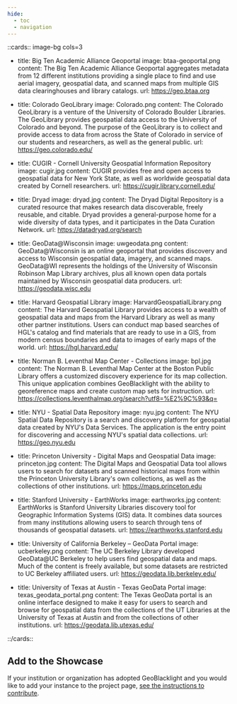 ```yaml
---
hide:
  - toc
  - navigation
---
```


::cards:: image-bg cols=3

- title: Big Ten Academic Alliance Geoportal
  image: btaa-geoportal.png
  content: The Big Ten Academic Alliance Geoportal aggregates metadata from 12 different institutions providing a single place to find and use aerial imagery, geospatial data, and scanned maps from multiple GIS data clearinghouses and library catalogs.
  url: https://geo.btaa.org
  
- title: Colorado GeoLibrary
  image: Colorado.png
  content: The Colorado GeoLibrary is a venture of the University of Colorado Boulder Libraries. The GeoLibrary provides geospatial data access to the University of Colorado and beyond. The purpose of the GeoLibrary is to collect and provide access to data from across the State of Colorado in service of our students and researchers, as well as the general public.
  url: https://geo.colorado.edu/

- title: CUGIR - Cornell University Geospatial Information Repository
  image: cugir.jpg
  content: CUGIR provides free and open access to geospatial data for New York State, as well as worldwide geospatial data created by Cornell researchers.
  url: https://cugir.library.cornell.edu/


- title: Dryad
  image: dryad.jpg
  content: The Dryad Digital Repository is a curated resource that makes research data discoverable, freely reusable, and citable. Dryad provides a general-purpose home for a wide diversity of data types, and it participates in the Data Curation Network.
  url: https://datadryad.org/search
  
- title: GeoData@Wisconsin
  image: uwgeodata.png
  content: GeoData@Wisconsin is an online geoportal that provides discovery and access to Wisconsin geospatial data, imagery, and scanned maps.  GeoData@WI represents the holdings of the University of Wisconsin Robinson Map Library archives, plus all known open data portals maintained by Wisconsin geospatial data producers.
  url: https://geodata.wisc.edu
  

- title: Harvard Geospatial Library
  image: HarvardGeospatialLibrary.png
  content: The Harvard Geospatial Library provides access to a wealth of geospatial data and maps from the Harvard Library as well as many other partner institutions. Users can conduct map based searches of HGL's catalog and find materials that are ready to use in a GIS, from modern census boundaries and data to images of early maps of the world.
  url: https://hgl.harvard.edu/

- title: Norman B. Leventhal Map Center - Collections
  image: bpl.jpg
  content: The Norman B. Leventhal Map Center at the Boston Public Library offers a customized discovery experience for its map collection. This unique application combines GeoBlacklight with the ability to georeference maps and create custom map sets for instruction.
  url: https://collections.leventhalmap.org/search?utf8=%E2%9C%93&q=

- title: NYU - Spatial Data Repository
  image: nyu.jpg
  content: The NYU Spatial Data Repository is a search and discovery platform for geospatial data created by NYU's Data Services. The application is the entry point for discovering and accessing NYU's spatial data collections.
  url: https://geo.nyu.edu

- title: Princeton University - Digital Maps and Geospatial Data
  image: princeton.jpg
  content: The Digital Maps and Geospatial Data tool allows users to search for datasets and scanned historical maps from within the Princeton University Library's own collections, as well as the collections of other institutions.
  url: https://maps.princeton.edu

- title: Stanford University - EarthWorks
  image: earthworks.jpg
  content: EarthWorks is Stanford University Libraries discovery tool for Geographic Information Systems (GIS) data. It combines data sources from many institutions allowing users to search through tens of thousands of geospatial datasets.
  url: https://earthworks.stanford.edu
  

- title: University of California Berkeley – GeoData Portal
  image: ucberkeley.png
  content: The UC Berkeley Library developed GeoData@UC Berkeley to help users find geospatial data and maps. Much of the content is freely available, but some datasets are restricted to UC Berkeley affiliated users.
  url: https://geodata.lib.berkeley.edu/

- title: University of Texas at Austin - Texas GeoData Portal
  image: texas_geodata_portal.png
  content: The Texas GeoData portal is an online interface designed to make it easy for users to search and browse for geospatial data from the collections of the UT Libraries at the University of Texas at Austin and from the collections of other institutions.
  url: https://geodata.lib.utexas.edu/


::/cards::

## Add to the Showcase

If your institution or organization has adopted GeoBlacklight and you would like to add your instance to the project page, [see the instructions to contribute](submit.md).


